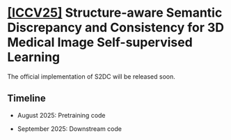# [[ICCV25]](https://arxiv.org/pdf/2507.02581) Structure-aware Semantic Discrepancy and Consistency for 3D Medical Image Self-supervised Learning
The official implementation of S2DC will be released soon.

## Timeline
* August 2025: Pretraining code

* September 2025: Downstream code

